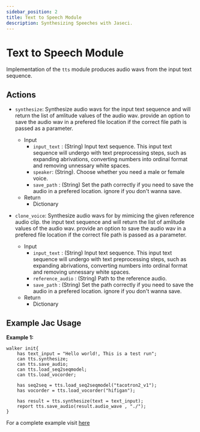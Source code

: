```yaml
---
sidebar_position: 2
title: Text to Speech Module
description: Synthesizing Speeches with Jaseci.
---
```


# Text to Speech Module

Implementation of the `tts` module produces audio wavs from the input text sequence.

## Actions

* `synthesize`: Synthesize audio wavs for the input text sequence and will return the list of amlitude values of the audio wav. provide an option to save the audio wav in a prefered file location if the correct file path is passed as a parameter.
  * Input
    * `input_text` : (String) Input text sequence. This input text sequence will undergo with text preprocessing steps, such as expanding abrivations, converting numbers into ordinal format and removing unnessary white spaces.
    * `speaker`: (String). Choose whether you need a male or female voice.
    * `save_path` : (String) Set the path correctly if you need to save the audio in a prefered location. ignore if you don't wanna save.
  * Return
    * Dictionary

* `clone_voice`: Synthesize audio wavs for by mimicing the given reference audio clip. the input text sequence and will return the list of amlitude values of the audio wav. provide an option to save the audio wav in a prefered file location if the correct file path is passed as a parameter.
  * Input
    * `input_text` : (String) Input text sequence. This input text sequence will undergo with text preprocessing steps, such as expanding abrivations, converting numbers into ordinal format and removing unnessary white spaces.
    * `reference_audio` : (String) Path to the reference audio.
    * `save_path` : (String) Set the path correctly if you need to save the audio in a prefered location. ignore if you don't wanna save.
  * Return
    * Dictionary

## Example Jac Usage

**Example 1:**

```
walker init{
    has text_input = "Hello world!, This is a test run";
    can tts.synthesize;
    can tts.save_audio;
    can tts.load_seq2seqmodel;
    can tts.load_vocorder;

    has seq2seq = tts.load_seq2seqmodel("tacotron2_v1");
    has vocorder = tts.load_vocorder("hifigan");

    has result = tts.synthesize(text = text_input);
    report tts.save_audio(result.audio_wave , "./");
}
```

For a complete example visit [here](../../../../../tutorials/jaseci_ai_kit/jac_nlp/tts)
